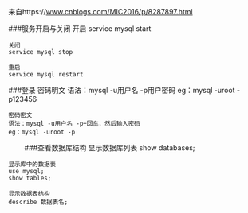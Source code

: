 来自https://www.cnblogs.com/MIC2016/p/8287897.html

###服务开启与关闭
    开启
    service mysql start

    关闭
    service mysql stop

    重启
    service mysql restart
  
###登录
    密码明文
    语法：mysql -u用户名 -p用户密码
    eg：mysql -uroot -p123456

    密码密文
    语法：mysql -u用户名 -p+回车，然后输入密码
    eg：mysql -uroot -p　　

　　
###查看数据库结构
    显示数据库列表
    show databases;

    显示库中的数据表
    use mysql;
    show tables;

    显示数据表结构
    describe 数据表名;
